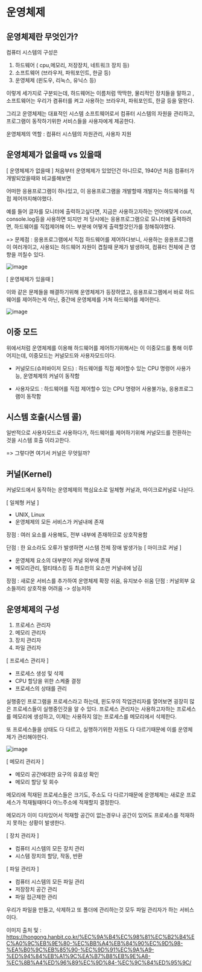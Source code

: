 # 운영체제

## 운영체제란 무엇인가?

컴퓨터 시스템의 구성은
1. 하드웨어 ( cpu,메모리, 저장장치, 네트워크 장치 등)
2. 소프트웨어 (브라우저, 파워포인트, 한글 등)
3. 운영체제 (윈도우, 리눅스, 유닉스 등)

이렇게 세가지로 구분되는데, 하드웨어는 이름처럼 딱딱한, 물리적인 장치들을 말하고 ,소프트웨어는 우리가 켬퓨터를 켜고 사용하는 브라우저, 파워포인트, 한글 등을 말한다.

그리고 운영체제는 대표적인 시스템 소프트웨어로서
컴퓨터 시스템의 자원을 관리하고, 프로그램이 동작하기위한
서비스들을 사용자에게 제공한다.

운영체제의 역할 : 컴퓨터 시스템의 자원관리, 사용자 지원

## 운영체제가 없을때 vs 있을때

[ 운영체제가 없을때 ]
처음부터 운영체제가 있었던건 아니므로, 1940년 처음 컴퓨터가 개발되었을때와 비교를해보면

어떠한 응용프로그램이 하나있고, 이 응용프로그램을 개발할때 개발자는 하드웨어를 직접 제어까지해야했다.

예를 들어 글자를 모니터에 출력하고싶다면,
지금은 사용하고자하는 언어에맞게 cout, console.log등을 사용하면 되지만
저 당시에는 응용프로그램으로 모니터에 출력하려면, 하드웨어를 직접제어해 어느 부분에 어떻게 출력할것인가를 정해줘야했다.

 => 문제점 : 응용프로그램에서 직접 하드웨어를 제어하다보니, 사용하는 응용프로그램이 여러개이고, 사용되는 하드웨어 자원이 겹칠때 문제가 발생하여, 컴퓨터 전체에 큰 영향을 끼칠수 있다.
 
![image](https://user-images.githubusercontent.com/85108615/230814264-916c0dfa-6d8c-4fef-b066-dd0eba9c956f.png)


[ 운영체제가 있을때 ]

이와 같은 문제들을 해결하기위해 운영체제가 등장하였고, 응용프로그램에서 바로 하드웨어를 제어하는게 아닌,
중간에 운영체제를 거쳐 하드웨어를 제어한다.

![image](https://user-images.githubusercontent.com/85108615/230814384-0e925da5-bac1-4036-afec-326f49ae9633.png)

## 이중 모드
위에서처럼 운영체제를 이용해 하드웨어를 제어하기위해서는 이 이중모드를 통해 이루어지는데, 이중모드는 커널모드와 사용자모드이다.

- 커널모드(슈퍼바이저 모드) : 하드웨어를 직접 제어할수 있는 CPU 명령어 사용가능, 운영체제의 커널이 동작함

- 사용자모드 : 하드웨어를 직접 제어할수 있는 CPU 명령어 사용불가능, 응용프로그램이 동작함

## 시스템 호출(시스템 콜)
일반적으로 사용자모드로 사용하다가, 하드웨어를 제어하기위해
커널모드를 전환하는 것을 시스템 호출 이라고한다.

=> 그렇다면 여기서 커널은 무엇일까?

## 커널(Kernel)
커널모드에서 동작하는 운영체제의 핵심요소로  일체형 커널과, 마이크로커널로 나뉜다.

[ 일체형 커널 ]
-  UNIX, Linux
- 운영체제의 모든 서비스가 커널내에 존재

장점 : 여러 요소를 사용해도, 전부 내부에 존재하므로 상호작용함

단점 : 한 요소라도 오류가 발생하면 시스템 전체 장애 발생가능
[ 마이크로 커널 ]
- 운영체제 요소의 대부분이 커널 외부에 존재
- 메모리관리, 멀티태스킹 등 최소한의 요소만 커널내에 남김

장점 : 새로운 서비스를 추가하여 운영체제 확장 쉬움, 유지보수 쉬움
단점 : 커널외부 요소들끼리 상호작용 어려움 -> 성능저하

## 운영체제의 구성
1. 프로세스 관리자
2. 메모리 관리자
3. 장치 관리자
4. 파일 관리자

[ 프로세스 관리자 ]
- 프로세스 생성 및 삭제
- CPU 할당을 위한 스케줄 결정
- 프로세스의 상태를 관리

실행중인 프로그램을 프로세스라고 하는데, 윈도우의 작업관리자를 열어보면 굉장히 많은 프로세스들이 실행중인것을 알 수 있다.
프로세스 관리자는 사용하고자하는 프로세스를 메모리에 생성하고, 이제는 사용하지 않는 프로세스를 메모리에서 삭제한다.

또 프로세스들을 상태도 다 다르고, 실행하기위한 자원도 다 다르기때문에 이를 운영체제가 관리해야한다.

![image](https://user-images.githubusercontent.com/85108615/230829369-f9913f58-ebb2-4858-8380-60c46463cd98.png)


[ 메모리 관리자 ]
- 메모리 공간에대한 요구의 유효성 확인
- 메모리 할당 및 회수

메모리에 적재된 프로세스들은 크기도, 주소도 다 다르기때문에 운영체제는
새로운 프로세스가 적재될때마다 어느주소에 적재할지 결정한다. 

메모리가 이미 다차있어서 적재할 공간이 없는경우나 공간이 있어도 프로세스를 적재하지 못하는 상황이 발생한다.

[ 장치 관리자 ]
- 컴퓨터 시스템의 모든 장치 관리
- 시스템 장치의 할당, 작동, 반환

[ 파일 관리자 ]
- 컴퓨터 시스템의 모든 파일 관리
- 저장장치 공간 관리
- 파일 접근제한 관리

우리가 파일을 만들고, 삭제하고 또 폴더에 관리하는것 모두 파일 관리자가 하는 서비스이다.



이미지 출처 및  : https://hongong.hanbit.co.kr/%EC%9A%B4%EC%98%81%EC%B2%B4%EC%A0%9C%EB%9E%80-%EC%BB%A4%EB%84%90%EC%9D%98-%EA%B0%9C%EB%85%90-%EC%9D%91%EC%9A%A9-%ED%94%84%EB%A1%9C%EA%B7%B8%EB%9E%A8-%EC%8B%A4%ED%96%89%EC%9D%84-%EC%9C%84%ED%95%9C/

